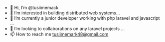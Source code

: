 - 👋 Hi, I’m @tusiimemack
- 👀 I’m interested in building distributed web systems...
- 🌱 I’m currently a junior developer working with php laravel and javascript ...
- 💞️ I’m looking to collaborations on any laravel projects ...
- 📫 How to reach me tusiimemark48@gmail.com

<!---
tusiimemack/tusiimemack is a ✨ special ✨ repository because its `README.md` (this file) appears on your GitHub profile.
You can click the Preview link to take a look at your changes.
--->
